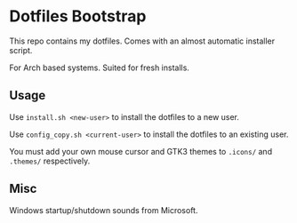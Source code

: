 # Dotfiles Bootstrap

This repo contains my dotfiles. Comes with an almost automatic installer script.

For Arch based systems. Suited for fresh installs.

## Usage
Use `install.sh <new-user>` to install the dotfiles to a new user.

Use `config_copy.sh <current-user>` to install the dotfiles to an existing user.

You must add your own mouse cursor and GTK3 themes to `.icons/` and `.themes/` respectively.

## Misc
Windows startup/shutdown sounds from Microsoft. 
